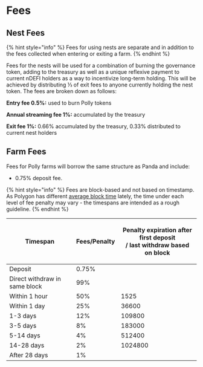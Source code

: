 # Fees

## Nest Fees

{% hint style="info" %}
Fees for using nests are separate and in addition to the fees collected when entering or exiting a farm.
{% endhint %}

Fees for the nests will be used for a combination of burning the governance token, adding to the treasury as well as a unique reflexive payment to current nDEFI holders as a way to incentivize long-term holding. This will be achieved by distributing ⅓ of exit fees to anyone currently holding the nest token. The fees are broken down as follows:

**Entry fee 0.5%:** used to burn Polly tokens

**Annual streaming fee 1%:** accumulated by the treasury

**Exit fee 1%:** 0.66% accumulated by the treasury, 0.33% distributed to current nest holders

## Farm Fees

Fees for Polly farms will borrow the same structure as Panda and include:

* 0.75% deposit fee.

{% hint style="info" %}
Fees are block-based and not based on timestamp. As Polygon has different [average block time](https://polygonscan.com/chart/blocktime) lately, the time under each level of fee penalty may vary - the timespans are intended as a rough guideline.
{% endhint %}

| Timespan                      | Fees/Penalty | <p>Penalty expiration after first deposit<br>/ last withdraw based on block</p> |
| ----------------------------- | ------------ | ------------------------------------------------------------------------------- |
| Deposit                       | 0.75%        |                                                                                 |
| Direct withdraw in same block | 99%          |                                                                                 |
| Within 1 hour                 | 50%          | 1525                                                                            |
| Within 1 day                  | 25%          | 36600                                                                           |
| 1-3 days                      | 12%          | 109800                                                                          |
| 3-5 days                      | 8%           | 183000                                                                          |
| 5-14 days                     | 4%           | 512400                                                                          |
| 14-28 days                    | 2%           | 1024800                                                                         |
| After 28 days                 | 1%           |                                                                                 |
